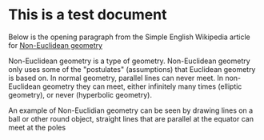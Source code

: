# This is a test document

Below is the opening paragraph from the Simple English Wikipedia article for [Non-Euclidean geometry](https://simple.wikipedia.org/wiki/Non-Euclidean_geometry)

Non-Euclidean geometry is a type of geometry. Non-Euclidean geometry only uses some of the "postulates" (assumptions) that Euclidean geometry is based on. In normal geometry, parallel lines can never meet. In non-Euclidean geometry they can meet, either infinitely many times (elliptic geometry), or never (hyperbolic geometry).

An example of Non-Euclidian geometry can be seen by drawing lines on a ball or other round object, straight lines that are parallel at the equator can meet at the poles
